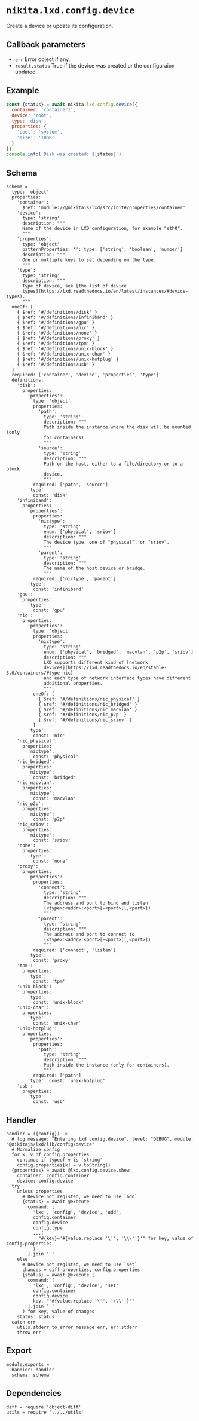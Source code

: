 
# `nikita.lxd.config.device`

Create a device or update its configuration.

## Callback parameters

* `err`
  Error object if any.
* `result.status`
  True if the device was created or the configuraion updated.

## Example

```js
const {status} = await nikita.lxd.config.device({
  container: 'container1',
  device: 'root',
  type: 'disk',
  properties: {
    'pool': 'system',
    'size': '10GB'
  }
})
console.info(`Disk was created: ${status}`)
```

## Schema

    schema =
      type: 'object'
      properties:
        'container':
          $ref: 'module://@nikitajs/lxd/src/init#/properties/container'
        'device':
          type: 'string'
          description: """
          Name of the device in LXD configuration, for example "eth0".
          """
        'properties':
          type: 'object'
          patternProperties: '': type: ['string', 'boolean', 'number']
          description: """
          One or multiple keys to set depending on the type.
          """
        'type':
          type: 'string'
          description: """
          Type of device, see [the list of device
          types](https://lxd.readthedocs.io/en/latest/instances/#device-types).
          """
      oneOf: [
        { $ref: '#/definitions/disk' }
        { $ref: '#/definitions/infiniband' }
        { $ref: '#/definitions/gpu' }
        { $ref: '#/definitions/nic' }
        { $ref: '#/definitions/none' }
        { $ref: '#/definitions/proxy' }
        { $ref: '#/definitions/tpm' }
        { $ref: '#/definitions/unix-block' }
        { $ref: '#/definitions/unix-char' }
        { $ref: '#/definitions/unix-hotplug' }
        { $ref: '#/definitions/usb' }
      ]
      required: ['container', 'device', 'properties', 'type']
      definitions:
        'disk':
          properties:
            'properties':
              type: 'object'
              properties:
                'path':
                  type: 'string'
                  description: """
                  Path inside the instance where the disk will be mounted (only
                  for containers).
                  """
                'source':
                  type: 'string'
                  description: """
                  Path on the host, either to a file/directory or to a block
                  device.
                  """
              required: ['path', 'source']
            'type':
              const: 'disk'
        'infiniband':
          properties:
            'properties':
              properties:
                'nictype':
                  type: 'string'
                  enum: ['physical', 'sriov']
                  description: """
                  The device type, one of "physical", or "sriov".
                  """
                'parent':
                  type: 'string'
                  description: """
                  The name of the host device or bridge.
                  """
              required: ['nictype', 'parent']
            'type':
              const: 'infiniband'
        'gpu':
          properties:
            'type':
              const: 'gpu'
        'nic':
          properties:
            'properties':
              type: 'object'
              properties:
                'nictype':
                  type: 'string'
                  enum: ['physical', 'bridged', 'macvlan', 'p2p', 'sriov']
                  description: """
                  LXD supports different kind of [network
                  devices](https://lxd.readthedocs.io/en/stable-3.0/containers/#type-nic)
                  and each type of network interface types have different
                  additional properties.
                  """
              oneOf: [
                { $ref: '#/definitions/nic_physical' }
                { $ref: '#/definitions/nic_bridged' }
                { $ref: '#/definitions/nic_macvlan' }
                { $ref: '#/definitions/nic_p2p' }
                { $ref: '#/definitions/nic_sriov' }
              ]
            'type':
              const: 'nic'
        'nic_physical':
          properties:
            'nictype':
              const: 'physical'
        'nic_bridged':
          properties:
            'nictype':
              const: 'bridged'
        'nic_macvlan':
          properties:
            'nictype':
              const: 'macvlan'
        'nic_p2p':
          properties:
            'nictype':
              const: 'p2p'
        'nic_sriov':
          properties:
            'nictype':
              const: 'sriov'
        'none':
          properties:
            'type':
              const: 'none'
        'proxy':
          properties:
            'properties':
              properties:
                'connect':
                  type: 'string'
                  description: """
                  The address and port to bind and listen
                  (<type>:<addr>:<port>[-<port>][,<port>])
                  """
                'parent':
                  type: 'string'
                  description: """
                  The address and port to connect to
                  (<type>:<addr>:<port>[-<port>][,<port>])
                  """
              required: ['connect', 'listen']
            'type':
              const: 'proxy'
        'tpm':
          properties:
            'type':
              const: 'tpm'
        'unix-block':
          properties:
            'type':
              const: 'unix-block'
        'unix-char':
          properties:
            'type':
              const: 'unix-char'
        'unix-hotplug':
          properties:
            'properties':
              properties:
                'path':
                  type: 'string'
                  description: """
                  Path inside the instance (only for containers).
                  """
              required: ['path']
            'type': const: 'unix-hotplug'
        'usb':
          properties:
            'type':
              const: 'usb'

## Handler

    handler = ({config}) ->
      # log message: "Entering lxd config.device", level: "DEBUG", module: "@nikitajs/lxd/lib/config/device"
      # Normalize config
      for k, v of config.properties
        continue if typeof v is 'string'
        config.properties[k] = v.toString()
      {properties} = await @lxd.config.device.show
        container: config.container
        device: config.device
      try
        unless properties
          # Device not registed, we need to use `add`
          {status} = await @execute
            command: [
              'lxc', 'config', 'device', 'add',
              config.container
              config.device
              config.type
              ...(
                "#{key}='#{value.replace '\'', '\\\''}'" for key, value of config.properties
              )
            ].join ' '
        else
          # Device not registed, we need to use `set`
          changes = diff properties, config.properties
          {status} = await @execute (
            command: [
              'lxc', 'config', 'device', 'set'
              config.container
              config.device
              key, "'#{value.replace '\'', '\\\''}'"
            ].join ' '
          ) for key, value of changes
        status: status
      catch err
        utils.stderr_to_error_message err, err.stderr
        throw err

## Export

    module.exports =
      handler: handler
      schema: schema

## Dependencies

    diff = require 'object-diff'
    utils = require '../../utils'

